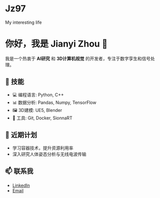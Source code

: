 # Jz97
My interesting life
# 你好，我是 Jianyi Zhou 👋

我是一个热衷于 **AI研究** 和 **3D计算机视觉** 的开发者，专注于数字孪生和信号处理。

## 🚀 技能
- 💻 编程语言: Python, C++
- 📊 数据分析: Pandas, Numpy, TensorFlow
- 🖼️ 3D建模: UE5, Blender
- 🔧 工具: Git, Docker, SionnaRT

## 🌱 近期计划
- 学习容器技术，提升资源利用率
- 深入研究人体姿态分析与无线电波传输

## 📫 联系我
- [LinkedIn](hwww.linkedin.com/in/jianyi-zhou-42ba3a318)
- [Email](jzho0845@uni.sydney.edu.au)
